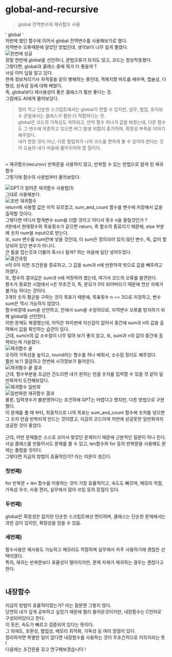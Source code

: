 # global-and-recursive
> global 전역변수와 재귀함수 사용<br>
> 
' global ' <br>
저번에 했던 함수에 이어서 global 전역변수를 사용해보기로 했다.<br>
지역변수 오류때문에 알았던 방법인데, 생각보다 너무 쉽게 풀렸다.<br>
![한번에 성공](https://github.com/user-attachments/assets/14746913-e0ff-4d68-89e8-3f60d0900af0)<br>
정말 한번에 global을 선언하니, 문법오류가 뜨지도 않고, 코드는 정상작동했다.<br>
그렇다면, global과 클래스 중에 뭐가 더 좋을까 ?<br>
사실 이미 답을 알고 있다.<br>
현재 정보처리기사 자격증을 같이 병해하는 중인데, 객체지향 파트를 배우며, 캡슐성, 다형성, 상속성 등에 대해 배웠다.<br>
즉, global보다 재사용성이 좋은 클래스가 훨씬 좋다는 것.<br>
그럼에도 AI에게 물어보았다.<br>
> 정리
작고 단순한 스크립트에서는 global가 편할 수 있지만, 실무, 협업, 유지보수 관점에서는 클래스가 훨씬 더 적합하다는 것.<br>
global은 코드의 가독성도 저하되고, 만약 함수 하나가 값을 바꿨는데, 다른 함수도 그 변수에 의존하고 있으면 버그 발생 위험이 증가하며, 확장성 부족을 이야기 해주었다.<br>
내가 편한 것이 아닌, 다른 협업자가 나의 코드를 편하게 볼 수 있어야 한다는 것이 오늘의 내가 마음에 품어두어야 할 점이다.<br>
<br>
> 재귀함수(recursiv)
반복문을 사용하지 않고, 반복할 수 있는 방법으로 알게 된 재귀함수<br>
그렇기에 함수의 사용법부터 물어보았다.<br>

![GPT가 알려준 재귀함수 사용법(1)](https://github.com/user-attachments/assets/c44a1405-0dd4-434c-8f49-9aadca50cc38)<br>
그대로 사용해본다.<br>
![초반 재귀함수](https://github.com/user-attachments/assets/a3325c8e-12e4-4314-adcc-f1352bc95282)<br>
return에 사용할 값은 아직 모르겠고, sum_and_count 함수를 변수에 저장해서 값을 출력할 것이다.<br>
그렇다면 어디서 합계변수 sum을 더할 것이고 어디서 횟수 n을 올릴것인가 ?<br>
if문에서 현재횟수와 목표횟수가 같으면 return, 즉 함수의 종료이기 때문에, else 부분에 숫자 num을 input으로 받는다.<br>
또, sum 변수를 num안에 넣을 것인데, 이 sum은 정의되어 있지 않던 변수, 즉, 값이 할당되어 있던 변수가 아니다.<br>
큰 틀을 잡는것과 더불어 혹시나 될까? 하는 마음에 일단 넣어두었다.<br>
![중간과정](https://github.com/user-attachments/assets/007f07b0-b67b-42ef-b891-5f08b97b6d3c)<br>
n이 0이 되면 조건문을 종료하고, 그 값을 sum과 n에 반환하여 밖으로 값을 빼주려고 하였다.<br>
또, 함수의 결과값은 sum과 n에 저장하려 했는데, 여기서 코드의 오류를 발견한다.<br>
함수가 종료한 시점에서 n은 무조건 0, 즉, 분모가 0이 되어버리기 때문에 연산 자체가 불가능 하다는 것이다.<br>
3개의 숫자 평균을 구하는 것이 목표기 때문에, 목표횟수 n == 3으로 지정하고, 변수 sum은 역시 가능하지 않았다.<br>
함수바깥에 sum을 선언하고, 안에서 sum을 수정하므로, 지역변수 오류를 방지하기 위해 global을 선언한다.<br>
이번 문제도 해결했는데, 아직은 파이썬에 자신감이 없어서 중간에 sum과 n의 값을 출력해서 값을 확인하는 습관이 있다.<br>
근데, sum/n의 값 소수점이 너무 많아 보기 좋지 않고, 또, sum과 n의 값이 중간에 출력되는게 거슬렸다.<br>
![재귀함수 끝](https://github.com/user-attachments/assets/dc915adb-e32d-45ae-b520-7b80fcfbcbcd)<br>
오히려 가독성을 높이고, round라는 함수를 하나 배워서, 소수점 정리도 해주었다.<br>
훨씬 보기 깔끔하고 한번에 시각정보가 들어온다.<br>
![재귀함수 끝 결과](https://github.com/user-attachments/assets/8daa722e-adce-4373-b98c-f34adc9c54b2)<br>
근데, 함수부분을 조금만 건드리면 내가 원하는 만큼 숫자를 입력할 수 있을 것 같아 일반화까지 도전해보았다.<br>
![재귀함수 일반화](https://github.com/user-attachments/assets/56fa5a3b-6825-4c9e-beda-608f015725fe)<br>
![일반화한 재귀함수 결과](https://github.com/user-attachments/assets/16763c1b-c5a8-4082-9b52-40f2b932820b)<br>
물론, 입력갯수가 불분명하다는 조건하에 GPT는 어렵다고 했지만, 다른 방법으로 구현했다.<br>
이 문제를 풀 때 부터, 최종적으로 나의 목표는 sum_and_count 함수에 숫자를 넣으면 그 숫자 만큼 반복되게 만드는 것이였고, 지금의 코드이며 저번에 성공못한 일반화까지 성공한 것이 좋았다.<br>
<br>
근데, 이번 문제들은 스스로 꼬아서 찾았던 문제이기 때문에 근본적인 질문이 하나 든다.<br>
사실 클래스를 만들어서도 문제를 풀 수 있고, len함수와 for 등의 반복문을 사용해도 문제는 풀렸을 것이다.<br>
그렇다면 지금의 방법이 효율적인가? 라는 의문이 생긴다.
### 첫번째)
for 반복문 + len 함수를 이용하는 것이 가장 효율적이고, 속도도 빠르며, 메모리 적절, 가독성 우수, 사용 편리, 실무에서 많이 쓰임 등의 장점이 있다.<br>
### 두번째)
global은 확장성은 없지만 단순한 스크립트에선 편리하며, 클래스는 단순한 문제에서는 과한 감이 있지만, 확장성을 얻을 수 있음.<br>
### 세번째)
함수사용은 재사용도 가능하고 메모리도 적절하며 실무에서 자주 사용하기에 괜찮은 선택이였다.<br>
특히, 재귀는 반복문보다 효율성이 떨어지지만, 문제 자체가 재귀하는 경우는 괜찮다고 한다.<br>
<br>
## 내장함수
지금의 방법이 효율적이였는가? 라는 질문엔 그렇지 않다.<br>
당연히 내가 깊게 공부하고 싶었기 때문에 멀리 돌아온것이지만, 내장함수는 C언어로 구성되어있다고 한다.<br>
이 뜻은, 속도가 빠르고 검증되어 있다는 뜻이다.<br>
그 외에도, 호환성, 협업성, 메모리 최적화, 가독성 등 여러 장점이 있다.<br>
정리하자면 특별한 일이 없다면 내장함수를 사용하는 것이 무조건적으로 이득이라는 뜻 !<br>
다음에는 조건문을 갖고 연구해보겠습니다 ! <br>
